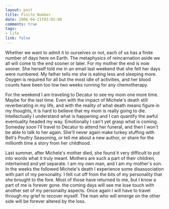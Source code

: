 ```yaml
--- 
layout: post
title: Finite Number
date: 2006-04-21T03:02:00
comments: true
tags:
- life
link: false
---
```

Whether we want to admit it to ourselves or not, each of us has a finite number of days here on Earth. The metaphysics of reincarnation aside we all will come to the end sooner or later. For my mother the end is now sooner. She herself told me in an email last weekend that she felt her days were numbered. My father tells me she is eating less and sleeping more. Oxygen is required for all but the most idle of activities, and her blood counts have been too low two weeks running for any chemotherapy.

For the weekend I am traveling to Decatur to see my mom one more time. Maybe for the last time. Even with the impact of Michele's death still reverberating in my life, and with the reality of what death means figure in my thoughts, it is hard to believe that my mom is really going to die. Intellectually I understand what is happening and I can quantify the awful eventuality headed my way. Emotionally I can't yet grasp what is coming. Someday soon I'll travel to Decatur to attend her funeral, and then I won't be able to talk to her again. She'll never again make turkey stuffing with Bell's Poultry Seasoning, or tell me about a new author, or share for the millionth time a story from her childhood.

Last summer, after Michele's mother died, she found it very difficult to put into words what it truly meant. Mothers are such a part of their children, intertwined and yet separate. I am my own man, and I am my mother's son. In the weeks the followed Michele's death I experience some disassociation with part of my personality. I felt cut off from the bits of my personality that she brought to the fore. Most of those have returned to me, but I know a part of me is forever gone. the coming days will see me lose touch with another set of my personality aspects. Once again I will have to travel through my grief to recover myself. The man who will emerge on the other side will be forever altered by the loss.
